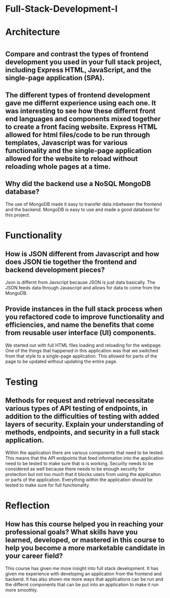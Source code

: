 # Full-Stack-Development-I

<h1> Architecture <h1>

<h2> Compare and contrast the types of frontend development you used in your full stack project, including Express HTML, JavaScript, and the single-page application (SPA). <h2> 

The different types of frontend development gave me differnt experience using each one. It was interesting to see how these differnt front end languages and components mixed together to create a front facing website. Express HTML allowed for html files/code to be run through templates, Javascript was for various functionality and the single-page application allowed for the website to reload without reloading whole pages at a time. 
  
<h2> Why did the backend use a NoSQL MongoDB database? </h2>

The use of MongoDB made it easy to transfer data inbetween the frontend and the backend. MongoDB is easy to use and made a good database for this project.

<h1> Functionality </h1>

<h2>How is JSON different from Javascript and how does JSON tie together the frontend and backend development pieces? </h2>

Json is differnt from Javscript because JSON is just data basically. The JSON feeds data through Javascript and allows for data to come from the MongoDB.

<h2> Provide instances in the full stack process when you refactored code to improve functionality and efficiencies, and name the benefits that come from reusable user interface (UI) components. </h2>

We started out with full HTML files loading and reloading for the webpage. One of the things that happened in this application was that we switched from that style to a single-page application. This allowed for parts of the page to be updated without updating the entire page. 

<h1> Testing </h1>

<h2> Methods for request and retrieval necessitate various types of API testing of endpoints, in addition to the difficulties of testing with added layers of security. Explain your understanding of methods, endpoints, and security in a full stack application. </h2>

Within the application there are various components that need to be tested. This means that the API endpoints that feed information into the application need to be tested to make sure that is is working. Security needs to be considered as well because there needs to be enough security for protection but not too much that it blocks users from using the applicaiton or parts of the application. Everything within the application should be tested to make sure for full functionality. 

<h1> Reflection </h1>

<h2> How has this course helped you in reaching your professional goals? What skills have you learned, developed, or mastered in this course to help you become a more marketable candidate in your career field? </h2>

This course has given me more insight into full stack development. It has given me experience with developing an application from the frontend and backend. It has also shown me more ways that applications can be run and the differnt components that can be put into an application to make it run more smoothly. 
